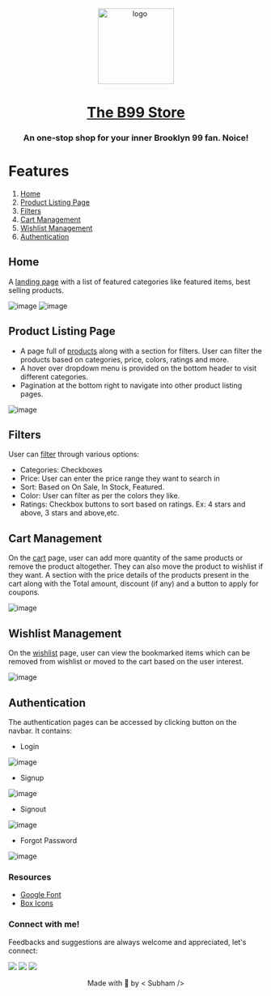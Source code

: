 <div align="center">
  
<img src="https://user-images.githubusercontent.com/55877612/155065717-0d2bbbeb-024e-4db3-b9b5-145bd2fe078e.png" height="150" width="150" alt="logo" />


# [The B99 Store](https://b99-store.netlify.app/)
  <h3> An one-stop shop for your inner Brooklyn 99 fan. Noice!</h3>
</div>

# Features
1. [Home](#home)
2. [Product Listing Page](#product-listing-page)
3. [Filters](#filters)
4. [Cart Management](#cart-management)
5. [Wishlist Management](#wishlist-management)
6. [Authentication](#authentication)

## Home
A [landing page](https://b99-store.netlify.app/) with a list of featured categories like featured items, best selling products.

![image](https://user-images.githubusercontent.com/55877612/155071044-9e7a2158-a0ce-4210-a8ef-9dc5d2bae9c0.png)
![image](https://user-images.githubusercontent.com/55877612/155068185-45bd49dd-1f2d-442b-b902-8923db4cd0f5.png)

## Product Listing Page 
- A page full of [products](https://b99-store.netlify.app/pages/products/product-list.html) along with a section for filters. User can filter the products based on categories, price, colors, ratings and more.
- A hover over dropdown menu is provided on the bottom header to visit different categories.
- Pagination at the bottom right to navigate into other product listing pages.

![image](https://user-images.githubusercontent.com/55877612/155071256-0a8451af-88dc-42d7-894d-c556cc6fe3cc.png)

## Filters
User can [filter](https://b99-store.netlify.app/pages/products/product-list.html) through various options:
- Categories: Checkboxes
- Price: User can enter the price range they want to search in
- Sort: Based on On Sale, In Stock, Featured.
- Color: User can filter as per the colors they like.
- Ratings: Checkbox buttons to sort based on ratings. Ex: 4 stars and above, 3 stars and above,etc.

## Cart Management
On the [cart](https://b99-store.netlify.app/pages/cart/cart.html) page, user can add more quantity of the same products or remove the product altogether. They can also move the product to wishlist if they want.
A section with the price details of the products present in the cart along with the Total amount, discount (if any) and a button to apply for coupons.

![image](https://user-images.githubusercontent.com/55877612/155071400-757949d3-fb31-42b1-aa81-e44f32f1c4a7.png)

## Wishlist Management
On the [wishlist](https://manganotcomics.netlify.app/component/wishlist.html) page, user can view the bookmarked items which can be removed from wishlist or moved to the cart based on the user interest.

![image](https://user-images.githubusercontent.com/55877612/155071785-1d67e0f5-4616-4d33-9689-cf31b1e923ae.png)

## Authentication
The authentication pages can be accessed by clicking button on the navbar. It contains:
 - Login
 
![image](https://user-images.githubusercontent.com/55877612/155072221-62251e83-f1f1-4752-917a-aacf3bfe2623.png)

 - Signup
 
![image](https://user-images.githubusercontent.com/55877612/155072315-b66ec0cf-edee-48b1-9e72-9a657680a16c.png)
 
 - Signout
 
![image](https://user-images.githubusercontent.com/55877612/155072472-eee83369-05a0-4056-b959-6e0c7bb6df11.png)

 - Forgot Password

![image](https://user-images.githubusercontent.com/55877612/155072659-f5fae1aa-5c2e-44b1-a4ea-0cc394edd856.png)

### Resources
- [Google Font](https://fonts.google.com/)
- [Box Icons](https://boxicons.com/)

### Connect with me!
Feedbacks and suggestions are always welcome and appreciated, let's connect:

<a href="https://twitter.com/SubhamC_14" target="_blank"><img src="https://img.shields.io/badge/Twitter-1DA1F2?style=for-the-badge&logo=twitter&logoColor=white"/></a>
<a href="https://www.linkedin.com/in/subham-choudhury/" target="_blank"><img src="https://img.shields.io/badge/LinkedIn-0077B5?style=for-the-badge&logo=linkedin&logoColor=white"/></a>
<a href="https://github.com/SubhamChoudhury" target="_blank"><img src="https://img.shields.io/badge/github-%2324292e.svg?&style=for-the-badge&logo=github&logoColor=white"/>
</a>

<div align="center">
Made with 💙 by &lt; Subham /&gt; 
</div>
